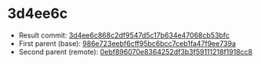 # 3d4ee6c
- Result commit: [3d4ee6c868c2df9547d5c17b634e47068cb53bfc](https://github.com/MarlinFirmware/Marlin/commit/3d4ee6c868c2df9547d5c17b634e47068cb53bfc)
- First parent (base): [986e723eebf6cff95bc6bcc7ceb1fa47f9ee739a](https://github.com/MarlinFirmware/Marlin/commit/986e723eebf6cff95bc6bcc7ceb1fa47f9ee739a)
- Second parent (remote): [0ebf896070e8364252df3b3f59111218f1918cc8](https://github.com/MarlinFirmware/Marlin/commit/0ebf896070e8364252df3b3f59111218f1918cc8)
